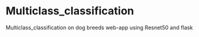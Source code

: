 # Multiclass_classification
Multiclass_classification on dog breeds web-app using Resnet50 and flask
